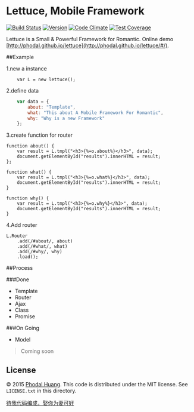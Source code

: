 # Lettuce, Mobile Framework

[![Build Status](https://api.travis-ci.org/phodal/lettuce.png)](https://travis-ci.org/phodal/lettuce)
[![Version](http://img.shields.io/npm/v/lettuce.svg)](http://http://img.shields.io/npm/v/lettuce.svg)
[![Code Climate](https://codeclimate.com/github/phodal/lettuce/badges/gpa.svg)](https://codeclimate.com/github/phodal/lettuce)
[![Test Coverage](https://codeclimate.com/github/phodal/lettuce/badges/coverage.svg)](https://codeclimate.com/github/phodal/lettuce)

Lettuce is a Small & Powerful Framework for Romantic.  Online demo [http://phodal.github.io/lettuce](http://phodal.github.io/lettuce/#/).

##Example

1.new a instance 
```
    var L = new lettuce();
```
2.define data
```javascript
    var data = {
        about: "Template",
        what: "This about A Mobile Framework For Romantic",
        why: "Why is a new Framework"
    };
```

3.create function for router 

    function about() {
        var result = L.tmpl("<h3>{%=o.about%}</h3>", data);
        document.getElementById("results").innerHTML = result;
    };

    function what() {
        var result = L.tmpl("<h3>{%=o.what%}</h3>", data);
        document.getElementById("results").innerHTML = result;
    }

    function why() {
        var result = L.tmpl("<h3>{%=o.why%}</h3>", data);
        document.getElementById("results").innerHTML = result;
    }

4.Add router

    L.Router
        .add(/#about/, about)
        .add(/#what/, what)
        .add(/#why/, why)
        .load();


##Process

###Done

- Template
- Router
- Ajax
- Class
- Promise 

###On Going

- Model

> Coming soon



## License

© 2015 [Phodal Huang](http://www.phodal.com). This code is distributed under the MIT license. See `LICENSE.txt` in this directory.

[待我代码编成，娶你为妻可好](http://www.xuntayizhan.com/person/ji-ke-ai-qing-zhi-er-shi-dai-wo-dai-ma-bian-cheng-qu-ni-wei-qi-ke-hao-wan/)
